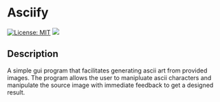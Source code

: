 # Asciify
[![License: MIT](https://img.shields.io/badge/License-MIT-green.svg)](https://opensource.org/licenses/MIT)
![](https://github.com/Pomb/asciify/workflows/Python%20application/badge.svg)


## Description
A simple gui program that facilitates generating ascii art from provided images.
The program allows the user to manipluate ascii characters and manipulate the source image with immediate feedback to get a designed result.
